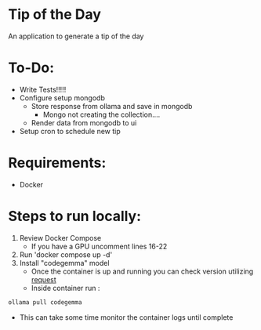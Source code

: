 # Tip of the Day

An application to generate a tip of the day 

# To-Do:
- Write Tests!!!!!
- Configure setup mongodb
  - Store response from ollama and save in mongodb
    - Mongo not creating the collection....
  - Render data from mongodb to ui
- Setup cron to schedule new tip


# Requirements:
   - Docker

# Steps to run locally:
1. Review Docker Compose
   - If you have a GPU uncomment lines 16-22
2. Run 'docker compose up -d'
3. Install "codegemma" model
   - Once the container is up and running you can check version utilizing [request](requests/ollama-requests.http)
   - Inside container run :
```sh 
ollama pull codegemma
```
   - This can take some time monitor the container logs until complete

